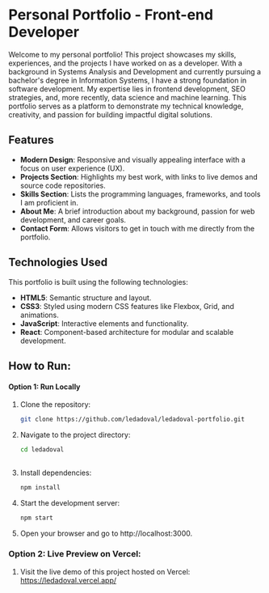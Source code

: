# Personal Portfolio - Front-end Developer

Welcome to my personal portfolio! This project showcases my skills, experiences, and the projects I have worked on as a developer. With a background in Systems Analysis and Development and currently pursuing a bachelor's degree in Information Systems, I have a strong foundation in software development. My expertise lies in frontend development, SEO strategies, and, more recently, data science and machine learning. This portfolio serves as a platform to demonstrate my technical knowledge, creativity, and passion for building impactful digital solutions.

## Features

- **Modern Design**: Responsive and visually appealing interface with a focus on user experience (UX).
- **Projects Section**: Highlights my best work, with links to live demos and source code repositories.
- **Skills Section**: Lists the programming languages, frameworks, and tools I am proficient in.
- **About Me**: A brief introduction about my background, passion for web development, and career goals.
- **Contact Form**: Allows visitors to get in touch with me directly from the portfolio.

## Technologies Used

This portfolio is built using the following technologies:

- **HTML5**: Semantic structure and layout.
- **CSS3**: Styled using modern CSS features like Flexbox, Grid, and animations.
- **JavaScript**: Interactive elements and functionality.
- **React**: Component-based architecture for modular and scalable development.

## How to Run:

#### Option 1: Run Locally

1. Clone the repository:
   ```bash
   git clone https://github.com/ledadoval/ledadoval-portfolio.git

2. Navigate to the project directory:
    ```bash
    cd ledadoval
  
3. Install dependencies:
    ```bash
    npm install

4. Start the development server:
    ```bash
    npm start

5. Open your browser and go to http://localhost:3000.

### Option 2: Live Preview on Vercel:

1. Visit the live demo of this project hosted on Vercel: https://ledadoval.vercel.app/
